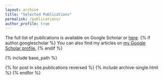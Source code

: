 ```yaml
---
layout: archive
title: "Selected Publications"
permalink: /publications/
author_profile: true
---
```

The full list of publications is available on Google Scholar or [here](../_pages/Yuelin_CV.pdf).
{% if author.googlescholar %}
  You can also find my articles on <u><a href="{{author.googlescholar}}">my Google Scholar profile</a>.</u>
{% endif %}

{% include base_path %}

{% for post in site.publications reversed %}
  {% include archive-single.html %}
{% endfor %}
